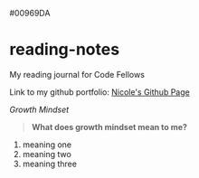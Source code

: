 #00969DA

# reading-notes
My reading journal for Code Fellows

Link to my github portfolio: [Nicole's Github Page](https://github.com/stuenico)

*Growth Mindset*
>**What does growth mindset mean to me?**
1. meaning one
2. meaning two
3. meaning three

